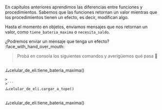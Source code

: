 En capítulos anteriores aprendimos las diferencias entre funciones y procedimientos. Sabemos que las funciones retornan un valor mientras que los procedimientos tienen un efecto, es decir, modifican algo. 

Hasta el momento en objetos, enviamos mensajes que nos retornan un valor, como `tiene_bateria_maxima` o `necesita_saldo`.

¿Podremos enviar un mensaje que tenga un efecto? :face_with_hand_over_mouth:

> Probá en consola los siguientes comandos y averigüemos qué pasa :eyes:
>
>```python
ムcelular_de_eli.tiene_bateria_maxima()
```
>
>```
ムcelular_de_eli.cargar_a_tope()
```
>
>```
ムcelular_de_eli.tiene_bateria_maxima()
```
